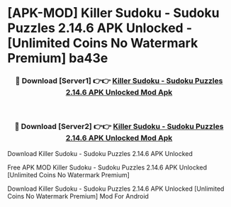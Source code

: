 # [APK-MOD] Killer Sudoku - Sudoku Puzzles 2.14.6 APK Unlocked - [Unlimited Coins No Watermark Premium] ba43e



<div align="center">
<h3>🔴 Download [Server1] 👉👉 <a href="https://momento.my/?title=Killer_Sudoku_-_Sudoku_Puzzles_2.14.6_APK_Unlocked">Killer Sudoku - Sudoku Puzzles 2.14.6 APK Unlocked Mod Apk</a></h3><br>

<h3>🔴 Download [Server2] 👉👉 <a href="https://momento.my/?title=Killer_Sudoku_-_Sudoku_Puzzles_2.14.6_APK_Unlocked">Killer Sudoku - Sudoku Puzzles 2.14.6 APK Unlocked Mod Apk</a></h3>
</div>



Download Killer Sudoku - Sudoku Puzzles 2.14.6 APK Unlocked 

Free APK MOD Killer Sudoku - Sudoku Puzzles 2.14.6 APK Unlocked [Unlimited Coins No Watermark Premium]

Download Killer Sudoku - Sudoku Puzzles 2.14.6 APK Unlocked [Unlimited Coins No Watermark Premium] Mod For Android
